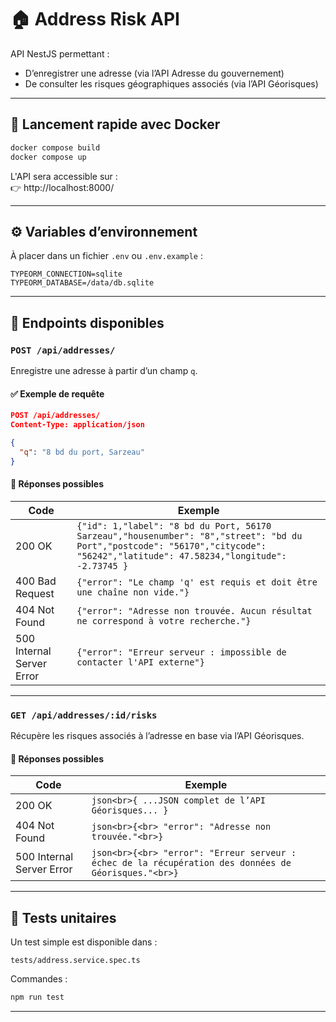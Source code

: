 # 🏠 Address Risk API

API NestJS permettant :

- D’enregistrer une adresse (via l’API Adresse du gouvernement)
- De consulter les risques géographiques associés (via l’API Géorisques)

---

## 🚀 Lancement rapide avec Docker

```bash
docker compose build
docker compose up
```

L'API sera accessible sur :  
👉 http://localhost:8000/

---

## ⚙️ Variables d’environnement

À placer dans un fichier `.env` ou `.env.example` :

```env
TYPEORM_CONNECTION=sqlite
TYPEORM_DATABASE=/data/db.sqlite
```

---

## 📌 Endpoints disponibles

### `POST /api/addresses/`

Enregistre une adresse à partir d’un champ `q`.

#### ✅ Exemple de requête

```json
POST /api/addresses/
Content-Type: application/json

{
  "q": "8 bd du port, Sarzeau"
}
```

#### 🔁 Réponses possibles

| Code                      | Exemple                                                                                                                                                                          |
| ------------------------- | -------------------------------------------------------------------------------------------------------------------------------------------------------------------------------- |
| 200 OK                    | `{"id": 1,"label": "8 bd du Port, 56170 Sarzeau","housenumber": "8","street": "bd du Port","postcode": "56170","citycode": "56242","latitude": 47.58234,"longitude": -2.73745 }` |
| 400 Bad Request           | `{"error": "Le champ 'q' est requis et doit être une chaîne non vide."}`                                                                                                         |
| 404 Not Found             | `{"error": "Adresse non trouvée. Aucun résultat ne correspond à votre recherche."}`                                                                                              |
| 500 Internal Server Error | `{"error": "Erreur serveur : impossible de contacter l'API externe"} `                                                                                                           |

---

### `GET /api/addresses/:id/risks`

Récupère les risques associés à l’adresse en base via l’API Géorisques.

#### 🔁 Réponses possibles

| Code                      | Exemple                                                                                              |
| ------------------------- | ---------------------------------------------------------------------------------------------------- |
| 200 OK                    | `json<br>{ ...JSON complet de l’API Géorisques... }`                                                 |
| 404 Not Found             | `json<br>{<br> "error": "Adresse non trouvée."<br>}`                                                 |
| 500 Internal Server Error | `json<br>{<br> "error": "Erreur serveur : échec de la récupération des données de Géorisques."<br>}` |

---

## 🧪 Tests unitaires

Un test simple est disponible dans :

```
tests/address.service.spec.ts
```

Commandes :

```bash
npm run test
```

---
